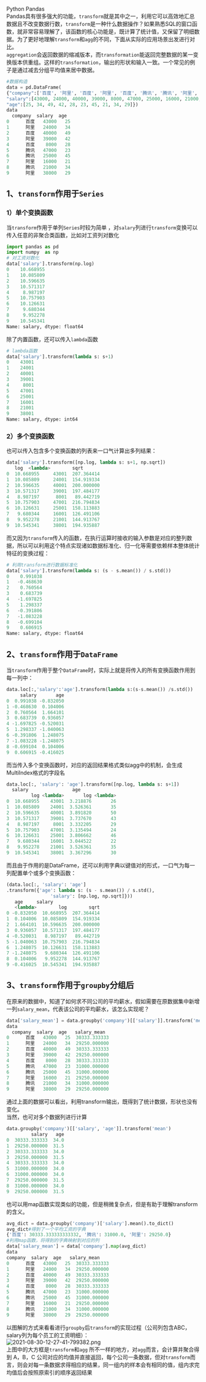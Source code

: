 Python Pandas<br />Pandas具有很多强大的功能，`transform`就是其中之一，利用它可以高效地汇总数据且不改变数据行数，`transform`是一种什么数据操作？如果熟悉SQL的窗口函数，就非常容易理解了，该函数的核心功能是，既计算了统计值，又保留了明细数据。为了更好地理解`transform`和`agg`的不同，下面从实际的应用场景出发进行对比。<br />`aggregation`会返回数据的缩减版本，而`transformation`能返回完整数据的某一变换版本供重组。这样的`transformation`，输出的形状和输入一致。一个常见的例子是通过减去分组平均值来居中数据。
```python
#数据构造
data = pd.DataFrame(
{"company":['百度', '阿里', '百度', '阿里', '百度', '腾讯', '腾讯', '阿里', '腾讯', '阿里'],
"salary":[43000, 24000, 40000, 39000, 8000, 47000, 25000, 16000, 21000, 38000],
"age":[25, 34, 49, 42, 28, 23, 45, 21, 34, 29]}) 
data
  company  salary  age
0      百度   43000   25
1      阿里   24000   34
2      百度   40000   49
3      阿里   39000   42
4      百度    8000   28
5      腾讯   47000   23
6      腾讯   25000   45
7      阿里   16000   21
8      腾讯   21000   34
9      阿里   38000   29
```
<a name="DgAhG"></a>
## 1、`transform`作用于`Series`
<a name="w2Uks"></a>
### 1）单个变换函数
当`transform`作用于单列`Series`时较为简单 ，对`salary`列进行`transform`变换可以传入任意的非聚合类函数，比如对工资列对数化
```python
import pandas as pd 
import numpy  as np
# 对工资对数化
data['salary'].transform(np.log) 
0    10.668955
1    10.085809
2    10.596635
3    10.571317
4     8.987197
5    10.757903
6    10.126631
7     9.680344
8     9.952278
9    10.545341
Name: salary, dtype: float64
```
除了内置函数，还可以传入`lambda`函数
```python
# lambda函数
data['salary'].transform(lambda s: s+1)
0    43001
1    24001
2    40001
3    39001
4     8001
5    47001
6    25001
7    16001
8    21001
9    38001
Name: salary, dtype: int64
```
<a name="GtQZl"></a>
### 2）多个变换函数
也可以传入包含多个变换函数的列表来一口气计算出多列结果：
```python
data['salary'].transform([np.log, lambda s: s+1, np.sqrt])
   log  <lambda>        sqrt
0  10.668955     43001  207.364414
1  10.085809     24001  154.919334
2  10.596635     40001  200.000000
3  10.571317     39001  197.484177
4   8.987197      8001   89.442719
5  10.757903     47001  216.794834
6  10.126631     25001  158.113883
7   9.680344     16001  126.491106
8   9.952278     21001  144.913767
9  10.545341     38001  194.935887
```
而又因为`transform`传入的函数，在执行运算时接收的输入参数是对应的整列数据，所以可以利用这个特点实现诸如数据标准化、归一化等需要依赖样本整体统计特征的变换过程：
```python
# 利用transform进行数据标准化
data['salary'].transform(lambda s: (s - s.mean()) / s.std())
0    0.991038
1   -0.468630
2    0.760564
3    0.683739
4   -1.697825
5    1.298337
6   -0.391806
7   -1.083228
8   -0.699104
9    0.606915
Name: salary, dtype: float64
```
<a name="YJxhQ"></a>
## 2、`transform`作用于`DataFrame`
当`transform`作用于整个`DataFrame`时，实际上就是将传入的所有变换函数作用到每一列中：
```python
data.loc[:,'salary':'age'].transform(lambda s:(s-s.mean()) /s.std())
     salary       age
0  0.991038 -0.832050
1 -0.468630  0.104006
2  0.760564  1.664101
3  0.683739  0.936057
4 -1.697825 -0.520031
5  1.298337 -1.040063
6 -0.391806  1.248075
7 -1.083228 -1.248075
8 -0.699104  0.104006
9  0.606915 -0.416025
```
而当传入多个变换函数时，对应的返回结果格式类似agg中的机制，会生成MultiIndex格式的字段名
```python
data.loc[:, 'salary': 'age'].transform([np.log, lambda s: s+1])
  salary                age         
         log <lambda>       log <lambda>
0  10.668955    43001  3.218876       26
1  10.085809    24001  3.526361       35
2  10.596635    40001  3.891820       50
3  10.571317    39001  3.737670       43
4   8.987197     8001  3.332205       29
5  10.757903    47001  3.135494       24
6  10.126631    25001  3.806662       46
7   9.680344    16001  3.044522       22
8   9.952278    21001  3.526361       35
9  10.545341    38001  3.367296       30
```
而且由于作用的是DataFrame，还可以利用字典以键值对的形式，一口气为每一列配置单个或多个变换函数：
```python
(data.loc[:, 'salary': 'age']
.transform({'age': lambda s: (s - s.mean()) / s.std(),
                'salary': [np.log, np.sqrt]}))
   age     salary            
   <lambda>        log        sqrt
0 -0.832050  10.668955  207.364414
1  0.104006  10.085809  154.919334
2  1.664101  10.596635  200.000000
3  0.936057  10.571317  197.484177
4 -0.520031   8.987197   89.442719
5 -1.040063  10.757903  216.794834
6  1.248075  10.126631  158.113883
7 -1.248075   9.680344  126.491106
8  0.104006   9.952278  144.913767
9 -0.416025  10.545341  194.935887
```
<a name="WNHlW"></a>
## 3、`transform`作用于`groupby`分组后
在原来的数据中，知道了如何求不同公司的平均薪水，假如需要在原数据集中新增一列`salary_mean`，代表该公司的平均薪水，该怎么实现呢？
```python
data['salary_mean'] = data.groupby('company')[['salary']].transform('mean')
data 
  company  salary  age   salary_mean
0      百度   43000   25  30333.333333
1      阿里   24000   34  29250.000000
2      百度   40000   49  30333.333333
3      阿里   39000   42  29250.000000
4      百度    8000   28  30333.333333
5      腾讯   47000   23  31000.000000
6      腾讯   25000   45  31000.000000
7      阿里   16000   21  29250.000000
8      腾讯   21000   34  31000.000000
9      阿里   38000   29  29250.000000
```
通过上面的数据可以看出，利用transform输出，既得到了统计数据，形状也没有变化。<br />当然，也可对多个数据列进行计算
```python
data.groupby('company')[['salary', 'age']].transform('mean')
         salary   age
0  30333.333333  34.0
1  29250.000000  31.5
2  30333.333333  34.0
3  29250.000000  31.5
4  30333.333333  34.0
5  31000.000000  34.0
6  31000.000000  34.0
7  29250.000000  31.5
8  31000.000000  34.0
9  29250.000000  31.5
```
也可以用map函数实现类似的功能，但是稍微复杂点，但是有助于理解transform的含义。
```python
avg_dict = data.groupby('company')['salary'].mean().to_dict()
avg_dict#得到了一个平均工资的字典
{'百度': 30333.333333333332, '腾讯': 31000.0, '阿里': 29250.0}
#利用map函数，将得到的字典映射到对应的列
data['salary_mean'] = data['company'].map(avg_dict)
data
company  salary  age   salary_mean
0      百度   43000   25  30333.333333
1      阿里   24000   34  29250.000000
2      百度   40000   49  30333.333333
3      阿里   39000   42  29250.000000
4      百度    8000   28  30333.333333
5      腾讯   47000   23  31000.000000
6      腾讯   25000   45  31000.000000
7      阿里   16000   21  29250.000000
8      腾讯   21000   34  31000.000000
9      阿里   38000   29  29250.000000
```
以图解的方式来看看进行`groupby`后`transform`的实现过程（公司列包含ABC，salary列为每个员工的工资明细）：<br />![2021-08-30-12-27-41-799382.png](./img/1630297696761-285af828-a079-4a25-9227-763e3c64dd46.png)<br />上图中的大方框是`transform`和`agg` 所不一样的地方，对`agg`而言，会计算并聚合得到 A，B，C 公司对应的均值并直接返回，每个公司一条数据，但对`transform`而言，则会对每一条数据求得相应的结果，同一组内的样本会有相同的值，组内求完均值后会按照原索引的顺序返回结果
